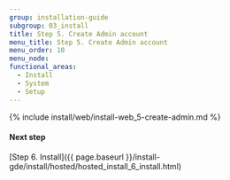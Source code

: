 ```yaml
---
group: installation-guide
subgroup: 03_install
title: Step 5. Create Admin account
menu_title: Step 5. Create Admin account
menu_order: 10
menu_node:
functional_areas:
  - Install
  - System
  - Setup
---
```


{% include install/web/install-web_5-create-admin.md %}

#### Next step

[Step 6. Install]({{ page.baseurl }}/install-gde/install/hosted/hosted_install_6_install.html)
